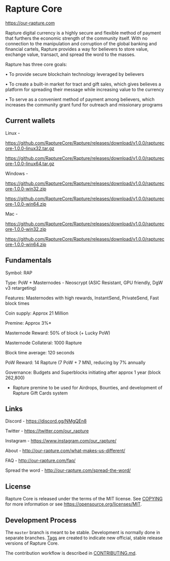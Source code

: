 Rapture Core
=============

https://our-rapture.com

Rapture digital currency is a highly secure and flexible method of payment that furthers the economic strength of the community itself. With no connection to the manipulation and corruption of the global banking and financial cartels, Rapture provides a way for believers to store value, exchange value, transact, and spread the word to the masses. 

Rapture has three core goals:

• To provide secure blockchain technology leveraged by believers

• To create a built-in market for tract and gift sales, which gives believes a platform for spreading their message while increasing value to the currency

• To serve as a convenient method of payment among believers, which increases the community grant fund for outreach and missionary programs

Current wallets
---------------
Linux -

https://github.com/RaptureCore/Rapture/releases/download/v1.0.0/rapturecore-1.0.0-linux32.tar.gz

https://github.com/RaptureCore/Rapture/releases/download/v1.0.0/rapturecore-1.0.0-linux64.tar.gz

Windows -

https://github.com/RaptureCore/Rapture/releases/download/v1.0.0/rapturecore-1.0.0-win32.zip

https://github.com/RaptureCore/Rapture/releases/download/v1.0.0/rapturecore-1.0.0-win64.zip

Mac -

https://github.com/RaptureCore/Rapture/releases/download/v1.0.0/rapturecore-1.0.0-win32.zip

https://github.com/RaptureCore/Rapture/releases/download/v1.0.0/rapturecore-1.0.0-win64.zip


Fundamentals
------------

Symbol: RAP

Type: PoW + Masternodes - Neoscrypt (ASIC Resistant, GPU friendly, DgW v3 retargeting)

Features: Masternodes with high rewards, InstantSend, PrivateSend, Fast block times

Coin supply: Approx 21 Million

Premine: Approx 3%*

Masternode Reward: 50% of block (+ Lucky PoW)

Masternode Collateral: 1000 Rapture

Block time average: 120 seconds

PoW Reward: 14 Rapture (7 PoW + 7 MN), reducing by 7% annually

Governance: Budgets and Superblocks initiating after approx 1 year (block 262,800)

* Rapture premine to be used for Airdrops, Bounties, and development of Rapture Gift Cards system


Links
-------

Discord - https://discord.gg/NMgQEn8

Twitter - https://twitter.com/our_rapture

Instagram - https://www.instagram.com/our_rapture/

About - http://our-rapture.com/what-makes-us-different/

FAQ - http://our-rapture.com/faq/

Spread the word - http://our-rapture.com/spread-the-word/


License
-------

Rapture Core is released under the terms of the MIT license. See [COPYING](COPYING) for more
information or see https://opensource.org/licenses/MIT.

Development Process
-------------------

The `master` branch is meant to be stable. Development is normally done in separate branches.
[Tags](https://github.com/RaptureCore/Rapture/tags) are created to indicate new official,
stable release versions of Rapture Core.

The contribution workflow is described in [CONTRIBUTING.md](CONTRIBUTING.md).
